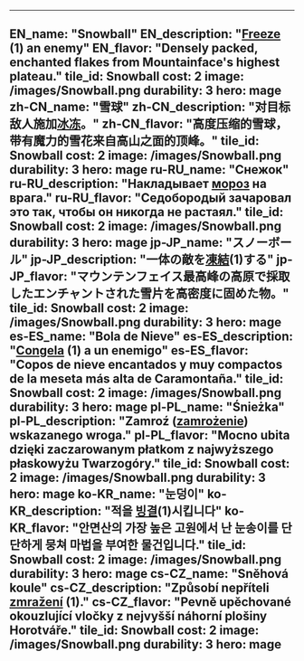 ---

EN_name: "Snowball"
EN_description: "<u>Freeze</u> (1) an enemy"
EN_flavor: "Densely packed, enchanted flakes from Mountainface's highest plateau."
tile_id: Snowball
cost: 2
image: /images/Snowball.png
durability: 3
hero: mage
zh-CN_name: "雪球"
zh-CN_description: "对目标敌人施加<u>冰冻</u>。"
zh-CN_flavor: "高度压缩的雪球，带有魔力的雪花来自高山之面的顶峰。"
tile_id: Snowball
cost: 2
image: /images/Snowball.png
durability: 3
hero: mage
ru-RU_name: "Снежок"
ru-RU_description: "Накладывает <u>мороз</u> на врага."
ru-RU_flavor: "Седобородый зачаровал это так, чтобы он никогда не растаял."
tile_id: Snowball
cost: 2
image: /images/Snowball.png
durability: 3
hero: mage
jp-JP_name: "スノーボール"
jp-JP_description: "一体の敵を<u>凍結</u>(1)する"
jp-JP_flavor: "マウンテンフェイス最高峰の高原で採取したエンチャントされた雪片を高密度に固めた物。"
tile_id: Snowball
cost: 2
image: /images/Snowball.png
durability: 3
hero: mage
es-ES_name: "Bola de Nieve"
es-ES_description: "<u>Congela</u> (1) a un enemigo"
es-ES_flavor: "Copos de nieve encantados y muy compactos de la meseta más alta de Caramontaña."
tile_id: Snowball
cost: 2
image: /images/Snowball.png
durability: 3
hero: mage
pl-PL_name: "Śnieżka"
pl-PL_description: "Zamroź (<u>zamrożenie</u>) wskazanego wroga."
pl-PL_flavor: "Mocno ubita dzięki zaczarowanym płatkom z najwyższego płaskowyżu Twarzogóry."
tile_id: Snowball
cost: 2
image: /images/Snowball.png
durability: 3
hero: mage
ko-KR_name: "눈덩이"
ko-KR_description: "적을 <u>빙결</u>(1)시킵니다"
ko-KR_flavor: "안면산의 가장 높은 고원에서 난 눈송이를 단단하게 뭉쳐 마법을 부여한 물건입니다."
tile_id: Snowball
cost: 2
image: /images/Snowball.png
durability: 3
hero: mage
cs-CZ_name: "Sněhová koule"
cs-CZ_description: "Způsobí nepříteli <u>zmražení</u> (1)."
cs-CZ_flavor: "Pevně upěchované okouzlující vločky z nejvyšší náhorní plošiny Horotváře."
tile_id: Snowball
cost: 2
image: /images/Snowball.png
durability: 3
hero: mage
---